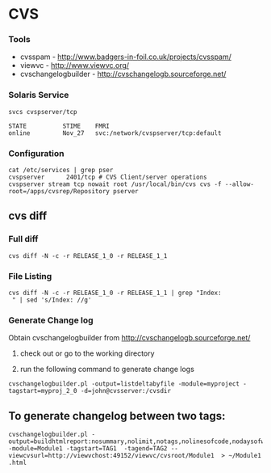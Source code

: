 # CVS

### Tools

- cvsspam - http://www.badgers-in-foil.co.uk/projects/cvsspam/
- viewvc - http://www.viewvc.org/
- cvschangelogbuilder - http://cvschangelogb.sourceforge.net/

### Solaris Service

```
svcs cvspserver/tcp
```

```
STATE          STIME    FMRI
online         Nov_27   svc:/network/cvspserver/tcp:default
```

### Configuration

```
cat /etc/services | grep pser
cvspserver      2401/tcp # CVS Client/server operations
cvspserver stream tcp nowait root /usr/local/bin/cvs cvs -f --allow-root=/apps/cvsrep/Repository pserver
```

## cvs diff

### Full diff

```
cvs diff -N -c -r RELEASE_1_0 -r RELEASE_1_1
```

### File Listing

```
cvs diff -N -c -r RELEASE_1_0 -r RELEASE_1_1 | grep "Index:
 " | sed 's/Index: //g'
```

### Generate Change log

Obtain cvschangelogbuilder from http://cvschangelogb.sourceforge.net/

1. check out or go to the working directory

2. run the following command to generate change logs

```
cvschangelogbuilder.pl -output=listdeltabyfile -module=myproject -tagstart=myproj_2_0 -d=john@cvsserver:/cvsdir

```

## To generate changelog between two tags:

```
cvschangelogbuilder.pl -output=buildhtmlreport:nosummary,nolimit,notags,nolinesofcode,nodaysofweek,nohours,nodevelopers,includediff -module=Module1 -tagstart=TAG1  -tagend=TAG2 --viewcvsurl=http://viewvchost:49152/viewvc/cvsroot/Module1  > ~/Module1 .html
```
